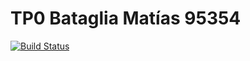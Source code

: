 # TP0 Bataglia Matías 95354 
[![Build Status](https://travis-ci.org/BatagliaMatias/7510-tp0.svg?branch=master)](https://travis-ci.org/BatagliaMatias/7510-tp0)
